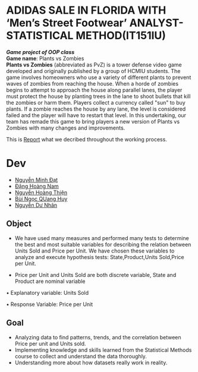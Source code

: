 # ADIDAS SALE IN FLORIDA WITH ‘Men’s Street Footwear’ ANALYST-STATISTICAL METHOD(IT151IU)
___Game project of OOP class___  
__Game name__: Plants vs Zombies  
__Plants vs Zombies__ (abbreviated as PvZ) is a tower defense video game developed and originally published by a group of HCMIU students. The game involves homeowners who use a variety of different plants to prevent waves of zombies from reaching the house. When a horde of zombies begins to attempt to approach the house along parallel lanes, the player must protect the house by planting trees in the lane to shoot bullets that kill the zombies or harm them. Players collect a currency called "sun" to buy plants. If a zombie reaches the house by any lane, the level is considered failed and the player will have to restart that level. In this undertaking, our team has remade this game to bring players a new version of Plants vs Zombies with many changes and improvements.

This is [Report](https://docs.google.com/document/d/1IikJLRwBJga8igVRn7n95v0NOd6c-GmmN6A5WZ08KQA/edit?usp=sharing) what we decribed throughout the working process.


# Dev
  + [Nguyễn Minh Đạt](https://github.com/29Schiller) 
  + [Đặng Hoàng Nam](https://github.com/Hoangnam25012004)
  + [Nguyễn Hoàng Thiện](https://github.com/THien2304)
  + [Bùi Ngọc QUang Huy]()
  + [Nguyễn Dư Nhân]()

## Object 
- We have used many measures and performed many tests to determine the best and most suitable variables for describing the relation between Units Sold and Price per Unit. We have chosen these variables to analyze and execute hypothesis tests: State,Product,Units Sold,Price per Unit.

- Price per Unit and Units Sold are both discrete variable, State and Product are nominal variable
  
• Explanatory variable: Units Sold

• Response Variable: Price per Unit

## Goal 
- Analyzing data to find patterns, trends, and the correlation between Price per unit
and Units sold.
- Implementing knowledge and skills learned from the Statistical Methods course
to collect and understand the data thoroughly.
- Understanding more about how datasets really work in reality.




  
